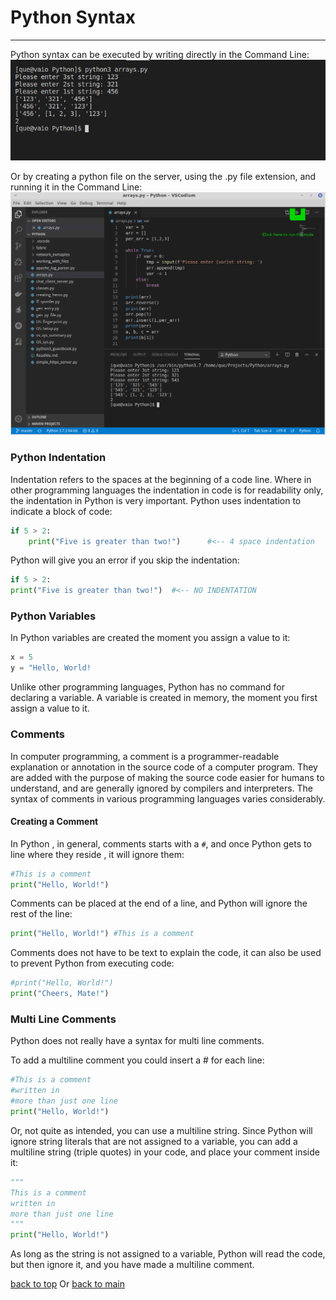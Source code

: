 # Python Syntax
---


Python syntax can be executed by writing directly in the Command Line: ![](./../.img/terminal_run.png)

Or by creating a python file on the server, using the .py file extension, and running it in the Command Line: ![](../.img/editor_run.png)


### Python Indentation

Indentation refers to the spaces at the beginning of a code line.
Where in other programming languages the indentation in code is for readability only, the indentation in Python is very important.
Python uses indentation to indicate a block of code:
```py
if 5 > 2:
    print("Five is greater than two!")      #<-- 4 space indentation
```
Python will give you an error if you skip the indentation:

```py
if 5 > 2:
print("Five is greater than two!")  #<-- NO INDENTATION
```


### Python Variables

In Python variables are created the moment you assign a value to it:
```py
x = 5
y = "Hello, World!
```
Unlike other programming languages, Python has no command for declaring a variable.
A variable is created in memory, the moment you first assign a value to it.


### Comments

In computer programming, a comment is a programmer-readable explanation or annotation in the source code of a computer program. They are added with the purpose of making the source code easier for humans to understand, and are generally ignored by compilers and interpreters. The syntax of comments in various programming languages varies considerably. 



#### Creating a Comment

In Python , in general, comments starts with a `#`, and once Python gets to line where they reside , it will ignore them:

```py
#This is a comment
print("Hello, World!")
```
Comments can be placed at the end of a line, and Python will ignore the rest of the line:

```py
print("Hello, World!") #This is a comment
```
Comments does not have to be text to explain the code, it can also be used to prevent Python from executing code:

```py
#print("Hello, World!")
print("Cheers, Mate!")
```
### Multi Line Comments

Python does not really have a syntax for multi line comments.

To add a multiline comment you could insert a # for each line:

```py
#This is a comment
#written in
#more than just one line
print("Hello, World!")

```

Or, not quite as intended, you can use a multiline string.
Since Python will ignore string literals that are not assigned to a variable, you can add a multiline string (triple quotes) in your code, and place your comment inside it:

```py
"""
This is a comment
written in
more than just one line
"""
print("Hello, World!")
```
As long as the string is not assigned to a variable, Python will read the code, but then ignore it, and you have made a multiline comment.


[back to top](#python-syntax)
Or
[back to main](../README.md)